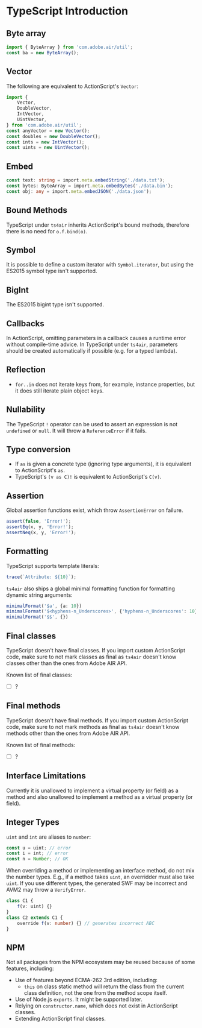 # TypeScript Introduction

## Byte array

```typescript
import { ByteArray } from 'com.adobe.air/util';
const ba = new ByteArray();
```

## Vector

The following are equivalent to ActionScript's `Vector`:

```typescript
import {
    Vector,
    DoubleVector,
    IntVector,
    UintVector,
} from 'com.adobe.air/util';
const anyVector = new Vector();
const doubles = new DoubleVector();
const ints = new IntVector();
const uints = new UintVector();
```

## Embed

```typescript
const text: string = import.meta.embedString('./data.txt');
const bytes: ByteArray = import.meta.embedBytes('./data.bin');
const obj: any = import.meta.embedJSON('./data.json');
```

## Bound Methods

TypeScript under `ts4air` inherits ActionScript's bound methods, therefore there is no need for `o.f.bind(o)`.

## Symbol

It is possible to define a custom iterator with `Symbol.iterator`, but using the ES2015 symbol type isn't supported.

## BigInt

The ES2015 bigint type isn't supported.

## Callbacks

In ActionScript, omitting parameters in a callback causes a runtime error without compile-time advice. In TypeScript under `ts4air`, parameters should be created automatically if possible (e.g. for a typed lambda).

## Reflection

- `for..in` does not iterate keys from, for example, instance properties, but it does still iterate plain object keys.

## Nullability

The TypeScript `!` operator can be used to assert an expression is not `undefined` or `null`. It will throw a `ReferenceError` if it fails.

## Type conversion

- If `as` is given a concrete type (ignoring type arguments), it is equivalent to ActionScript's `as`.
- TypeScript's `(v as C)!` is equivalent to ActionScript's `C(v)`.

## Assertion

Global assertion functions exist, which throw `AssertionError` on failure.

```ts
assert(false, 'Error!');
assertEq(x, y, 'Error!');
assertNeq(x, y, 'Error!');
```

## Formatting

TypeScript supports template literals:

```ts
trace(`Attribute: ${10}`);
```

`ts4air` also ships a global minimal formatting function for formatting dynamic string arguments:

```ts
minimalFormat('$a', {a: 10})
minimalFormat('$<hyphens-n_Underscores>', {'hyphens-n_Underscores': 10})
minimalFormat('$$', {})
```

## Final classes

TypeScript doesn't have final classes. If you import custom ActionScript code, make sure to not mark classes as final as `ts4air` doesn't know classes other than the ones from Adobe AIR API.

Known list of final classes:

- [ ] ?

## Final methods

TypeScript doesn't have final methods. If you import custom ActionScript code, make sure to not mark methods as final as `ts4air` doesn't know methods other than the ones from Adobe AIR API.

Known list of final methods:

- [ ] ?

## Interface Limitations

Currently it is unallowed to implement a virtual property (or field) as a method and also unallowed to implement a method as a virtual property (or field).

## Integer Types

`uint` and `int` are aliases to `number`:

```ts
const u = uint; // error
const i = int; // error
const n = Number; // OK
```

When overriding a method or implementing an interface method, do not mix the number types. E.g., if a method takes `uint`, an overridder must also take `uint`. If you use different types, the generated SWF may be incorrect and AVM2 may throw a `VerifyError`.

```ts
class C1 {
    f(v: uint) {}
}
class C2 extends C1 {
    override f(v: number) {} // generates incorrect ABC
}
```

## NPM

Not all packages from the NPM ecosystem may be reused because of some features, including:

- Use of features beyond ECMA-262 3rd edition, including:
  - `this` on class static method will return the class from the current class definition, not the one from the method scope itself.
- Use of Node.js `exports`. It might be supported later.
- Relying on `constructor.name`, which does not exist in ActionScript classes.
- Extending ActionScript final classes.